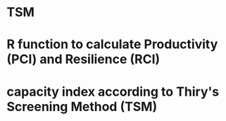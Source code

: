 # TSM
# R function to calculate Productivity (PCI) and Resilience (RCI) 
# capacity index according to Thiry's Screening Method (TSM)
